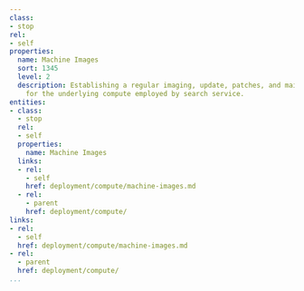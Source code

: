 ```yaml
---
class:
- stop
rel:
- self
properties:
  name: Machine Images
  sort: 1345
  level: 2
  description: Establishing a regular imaging, update, patches, and maintenance definition
    for the underlying compute employed by search service.
entities:
- class:
  - stop
  rel:
  - self
  properties:
    name: Machine Images
  links:
  - rel:
    - self
    href: deployment/compute/machine-images.md
  - rel:
    - parent
    href: deployment/compute/
links:
- rel:
  - self
  href: deployment/compute/machine-images.md
- rel:
  - parent
  href: deployment/compute/
...
```

